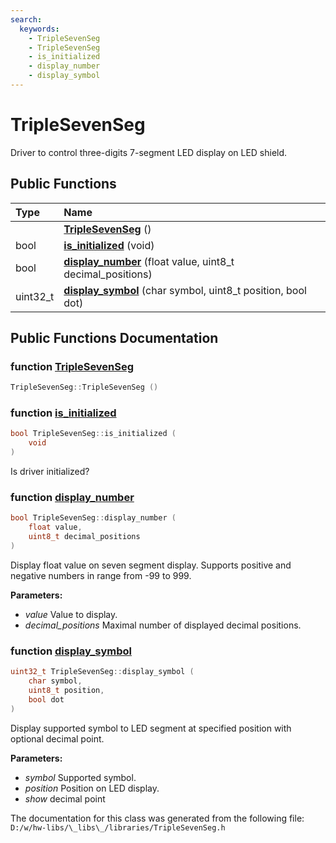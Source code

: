 ```yaml
---
search:
  keywords:
    - TripleSevenSeg
    - TripleSevenSeg
    - is_initialized
    - display_number
    - display_symbol
---
```


# TripleSevenSeg

Driver to control three-digits 7-segment LED display on LED shield.

## Public Functions

| Type | Name |
| :--- | :--- |
|  | [**TripleSevenSeg**](triplesevenseg.md#1a58cb5aac681147422f9d0b60bc59468a) \(\) |
| bool | [**is\_initialized**](triplesevenseg.md#1a70c5a71e0de4e3113579349d80c8eea4) \(void\) |
| bool | [**display\_number**](triplesevenseg.md#1a8a642c977098e19839df2bade70a45ea) \(float value, uint8\_t decimal\_positions\) |
| uint32\_t | [**display\_symbol**](triplesevenseg.md#1a7b514d75df52bc75c45f18edf9ab5c59) \(char symbol, uint8\_t position, bool dot\) |

## Public Functions Documentation

### function [TripleSevenSeg](triplesevenseg.md#1a58cb5aac681147422f9d0b60bc59468a)

```cpp
TripleSevenSeg::TripleSevenSeg ()
```

### function [is\_initialized](triplesevenseg.md#1a70c5a71e0de4e3113579349d80c8eea4)

```cpp
bool TripleSevenSeg::is_initialized (
    void 
)
```

Is driver initialized?

### function [display\_number](triplesevenseg.md#1a8a642c977098e19839df2bade70a45ea)

```cpp
bool TripleSevenSeg::display_number (
    float value,
    uint8_t decimal_positions
)
```

Display float value on seven segment display. Supports positive and negative numbers in range from -99 to 999.

**Parameters:**

* _value_ Value to display. 
* _decimal\_positions_ Maximal number of displayed decimal positions. 

### function [display\_symbol](triplesevenseg.md#1a7b514d75df52bc75c45f18edf9ab5c59)

```cpp
uint32_t TripleSevenSeg::display_symbol (
    char symbol,
    uint8_t position,
    bool dot
)
```

Display supported symbol to LED segment at specified position with optional decimal point.

**Parameters:**

* _symbol_ Supported symbol. 
* _position_ Position on LED display. 
* _show_ decimal point 

The documentation for this class was generated from the following file: `D:/w/hw-libs/\_libs\_/libraries/TripleSevenSeg.h`

